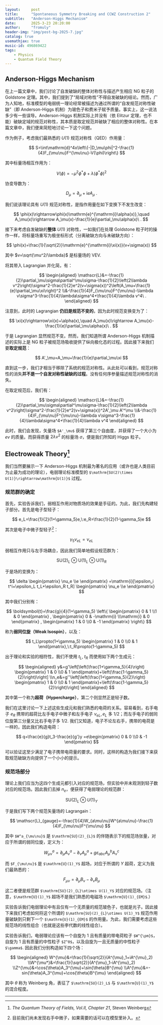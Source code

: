 ```yaml
---
layout:     post
title:      "Spontaneous Symmetry Breaking and CCWZ Construction 2"
subtitle:   "Anderson-Higgs Mechanism"
date:       2025-3-23 20:20:00
author:     "fromuly"
header-img: "img/post-bg-2025-7.jpg"
catalog: true
usemathjax: true
music-id: 496869422
tags:
    - Physics
    - Quantum Field Theory
---
```


## Anderson-Higgs Mechanism

在上一篇文章中，我们讨论了自发破缺的整体对称性与描述产生相应 NG 粒子的 Goldstone 定理。其中，我们提到了“局域对称性”不得自发破缺的结论。然而，广为人知地，标准模型的电弱统一理论经常被描述为通过所谓的“自发规范对称性破缺”（即 Anderson-Higgs 机制）为玻色子和费米子赋予质量。事实上，这一说法多少有一些误导。Anderson-Higgs 机制实际上并没有（依 Elitzur 定理，也不能）破缺定域的规范对称性，其本质是取定规范并破缺了相应的整体对称性。在本篇文章中，我们便来简短地讨论一下这个问题。

作为例子，考虑我们最熟悉的 $U(1)$ 规范对称性（QED）作用量：

$$
    S=\int\mathrm{d}^4x\left\{-|D_\mu\phi|^2-\frac{1}{4}F_{\mu\nu}F^{\mu\nu}-V(\phi)\right\}
$$

其中标量场相互作用为：

$$
    V(\phi)=-\mu^2\phi^*\phi+\lambda(\phi^*\phi)^2
$$

协变导数为：

$$
    D_\mu=\partial_\mu+\mathrm{i}eA_\mu\ .
$$

我们说该理论具有 $U(1)$ 规范对称性，是指作用量在如下变换下不发生改变：

$$
    \phi(x)\rightarrow\phi(x)\mathrm{e}^{\mathrm{i}\alpha(x)},\quad A_\mu(x)\rightarrow A_\mu(x)-\frac{1}{e}\partial_\mu\alpha(x)\ .
$$

接下来考虑自发破缺的**整体** $U(1)$ 对称性，一如我们在处理 Goldstone 粒子时的操作一样，将标量场重写为极坐标形式（分离破缺方向与未破缺方向）：

$$
    \phi(x)=\frac{1}{\sqrt{2}}\mathrm{e}^{\mathrm{i}\xi(x)}(v+\sigma(x))
$$

其中 $v=\sqrt{\mu^2/\lambda}$ 是标量场的 VEV.

将其带入 Lagrangian 并化简，有：

$$
\begin{aligned}
    \mathscr{L}&=-\frac{1}{2}\partial_\mu\sigma\partial^\mu\sigma-\frac{1}{2}\left(2\lambda v^2\right)\sigma^2-\frac{1}{2}e^2(v+\sigma(x))^2\left(A_\mu+\frac{1}{e}\partial_\mu\xi\right)^2
    \\&-\frac{1}{4}F_{\mu\nu}F^{\mu\nu}-\lambda v\sigma^3-\frac{1}{4}\lambda\sigma^4+\frac{1}{4}\lambda v^4\ .
\end{aligned}
$$

注意到，此时的 Lagrangian **仍旧是规范不变的**，因为此时规范变换变为了：

$$
    \xi(x)\rightarrow\xi(x)+\alpha(x),\quad A_\mu(x)\rightarrow A_\mu(x)-\frac{1}{e}\partial_\mu\alpha(x)\ .
$$

于是 Lagrangian 显然规范不变。然而，我们知道所谓 Anderson-Higgs 机制描述的实际上是 NG 粒子被规范场吸收提供了纵向极化态的过程。因此接下来我们要**取定规范**：

$$
    A'_\mu=A_\mu+\frac{1}{e}\partial_\mu\xi
$$

直到这一步，我们才相当于移除了系统的规范对称性。从此处可以看到，规范对称性的消失**并不是一个自发对称性破缺的过程**。没有任何序参量描述规范对称性的消失。

在取定规范后，我们有：

$$
\begin{aligned}
    \mathscr{L}&=-\frac{1}{2}\partial_\mu\sigma\partial^\mu\sigma-\frac{1}{2}\left(2\lambda v^2\right)\sigma^2-\frac{1}{2}e^2(v+\sigma(x))^2A'_\mu A'^\mu
    \\&-\frac{1}{4}F_{\mu\nu}F^{\mu\nu}-\lambda v\sigma^3-\frac{1}{4}\lambda\sigma^4+\frac{1}{4}\lambda v^4
\end{aligned}
$$

此时，我们会发现，矢量场 `$A'_\mu$` 获得了第三个自由度，并获得了一个大小为 $ev$ 的质量。而获得质量 $2\lambda v^2$ 的标量场 $\sigma$，便是我们所知的 Higgs 粒子。

## Electroweak Theory[^1]

我们当然要展示一下 Anderson-Higgs 机制最为著名的应用（或许也是人类目前为止最为成功的理论），电弱理论标准模型的 `$\mathrm{SU(2)\times U(1)}\rightarrow\mathrm{U(1)}$` 过程。

### 规范群的确定

首先，实验告诉我们，弱相互作用对物质场的效果是手征的。为此，我们先构建轻子部分。首先是电子型轻子：

$$
    e_L=\frac{1}{2}(1+\gamma_5)e,\:e_R=\frac{1}{2}(1-\gamma_5)e
$$

其次是电子中微子型轻子[^2]：

$$
    \gamma_5\nu_{eL}=\nu_{eL}
$$

弱相互作用只与左手场耦合，因此我们简单地假设规范群为：

$$
    \mathrm{SU}(2)_L\otimes\mathrm{U}(1)_L\otimes\mathrm{U}(1)_R
$$

于是场的变换为：

$$
    \delta
    \begin{pmatrix}
        \nu_e
        \\e
    \end{pmatrix}
    =\mathrm{i}[\epsilon_i t^i+\epsilon_L t_L+\epsilon_R t_R]
    \begin{pmatrix}
        \nu_e
        \\e
    \end{pmatrix}
$$

其中我们分别有：

$$
    \boldsymbol{t}=\frac{g}{4}(1+\gamma_5)
        \left\{
            \begin{pmatrix}
                0 & 1
                \\1 & 0
            \end{pmatrix}
            ,
            \begin{pmatrix}
                0 & -\mathrm{i}
                \\\mathrm{i} & 0
            \end{pmatrix}
            ,
            \begin{pmatrix}
                1 & 0
                \\0 & -1
            \end{pmatrix}
        \right\}
$$

称为**弱同位旋（Weak Isospin）**，以及：

$$
    t_L\propto(1+\gamma_5)
    \begin{pmatrix}
        1 & 0
        \\0 & 1
    \end{pmatrix},\:t_R\propto(1-\gamma_5)
$$

出于理论和实验的相符性，我们不使用 $t_L,\:t_R$ 而使用如下两个生成元：

$$
\begin{aligned}
    y&=g'\left[\left(\frac{1+\gamma_5}{4}\right)
    \begin{pmatrix}
        1 & 0
        \\0 & 1
    \end{pmatrix}+\left(\frac{1-\gamma_5}{2}\right)\right]
    \\n_e&=g''\left[\left(\frac{1+\gamma_5}{2}\right)
    \begin{pmatrix}
        1 & 0
        \\0 & 1
    \end{pmatrix}+\left(\frac{1-\gamma_5}{2}\right)\right]
\end{aligned}
$$

其中第一个称为**超荷（Hypercharge）**，第二个则显然正是轻子数。

我们在这里讨论一下上述这些生成元和我们熟悉的电荷的关系。容易看到，右手电子 $e_R$ 携带的超荷比左手电子中微子和左手电子 $\nu_{eL},e_L$ 多 $1/2$；而左手电子的弱同位旋第三分量又比右手电子多 $1/2$. 我们又知道，电子不论左右手，携带的电荷是一样的，因此我们构造电荷：

$$
    q=\frac{e}{g}t_3-\frac{e}{g'}y
    =e\begin{pmatrix}
        0 & 0
        \\0 & -1
    \end{pmatrix}
$$

可以验证这至少满足了电子携带电荷量的要求。同时，这样的构造为我们接下来获取规范破缺方向提供了一个小小的提示。

### 规范场部分

理论上我们应当为这四个生成元都引入对应的规范场，但实验中并未观测到轻子数对应的规范场。因此我们去掉 $n_e$，便获得了电弱理论的规范群：

$$
    \mathrm{SU}(2)_{L}\otimes U(1)_Y
$$

于是我们写下两个规范矢量场的 Lagrangain：

$$
    \mathscr{L}_{gauge}=-\frac{1}{4}W_{a\mu\nu}W^{a\mu\nu}-\frac{1}{4}F_{\mu\nu}F^{\mu\nu} 
$$

其中 `$W^a_{\mu\nu}$` 是 `$\mathrm{SU}(2)_{L}$` 的伴随表示下的规范场张量，对应于所谓的弱同位旋，定义为：

$$
    W^a_{\mu\nu}=\partial_{\mu}A^a_{\nu}-\partial_{\nu}A^{a}_{\mu}+g\varepsilon_{abc}A^{b}_{\mu}A^{c}_{\nu}
$$

而 `$F_{\mu\nu}$` 是 `$\mathrm{U}(1)_Y$` 超场，对应于所谓的 $Y$ 超荷，定义为我们最熟悉的：

$$
    F_{\mu\nu}=\partial_{\mu}B_{\nu}-\partial_{\nu}B_{\mu}
$$

这二者便是规范群 `$\mathrm{SU}(2)_{L}\otimes U(1)_Y$` 对应的规范场。（注意，`$\mathrm{U}(1)_Y$` 超场不是我们熟悉的电磁场 `$\mathrm{U}(1)_{EM}$`.）

实验告诉我们电弱理论中有且仅有一个无质量的规范玻色子，也就是光子。因此接下来我们考虑如何将这个所谓的 `$\mathrm{SU}(2)_{L}\otimes U(1)_Y$` 规范作用量破缺到只剩下一个 `$\mathrm{U}(1)_{EM}$` 的作用量。为此，我们需要考虑这些规范场的线性组合（也就是这些李代数的线性组合）。

实验告诉我们，电弱理论应该有一个自旋为 1 且有质量的带电荷粒子 `$W^{\pm}$`，自旋为 1 且有质量的中性粒子 `$Z^0$`，以及自旋为一且无质量的中性粒子 `$\gamma$`. 因此我们分别构造如下四个场：

$$
\begin{aligned}
    W^{\mu}&=\frac{1}{\sqrt{2}}(A^{\mu}_1+iA^{\mu}_2)
    \\W^{\mu*}&=\frac{1}{\sqrt{2}}(A^{\mu}_1-iA^{\mu}_2)
    \\Z^{\mu}&=\cos{\theta}A_3^{\mu}+\sin{\theta}B^{\mu}
    \\A^{\mu}&=-sin{\theta}A_3^{\mu}+\cos{\theta}B^{\mu}
\end{aligned}
$$

其中 $\theta$ 称为 Weinberg 角，表征了 `$\mathrm{SU}(2)_L$` 与 `$\mathrm{U}(1)_Y$` 的混合程度。

----

[^1]: *The Quantum Theory of Fields, Vol.II, Chapter 21*, Steven Weinberg
[^2]: 目前我们尚未发现右手中微子，如果需要的话可以在模型里补入。